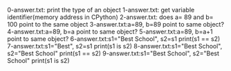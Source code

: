 0-answer.txt: print the type of an object
1-answer.txt: get variable identifier(memory address in CPython)
2-answer.txt: does a= 89 and b= 100 point to the same object
3-answer.txt:a=89, b=89 point to same object?
4-answer.txt:a=89, b=a point to same object?
5-answer.txt:a=89, b=a+1 point to same object?
6-answer.txt:s1="Best School", s2=s1 print(s1 == s2)
7-answer.txt:s1="Best", s2=s1 print(s1 is s2)
8-answer.txt:s1="Best School", s2="Best School" print(s1 == s2)
9-answer.txt:s1="Best School", s2="Best School" print(s1 is s2)

